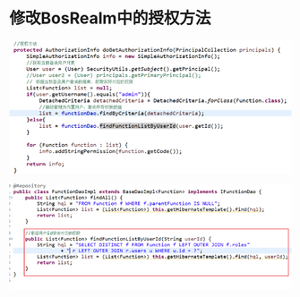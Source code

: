 # 修改BosRealm中的授权方法

![](../../../.gitbook/assets/image%20%2838%29.png)

![](../../../.gitbook/assets/image%20%28150%29.png)

